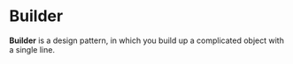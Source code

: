 # Builder

**Builder** is a design pattern, in which you build up a complicated object with a single line.